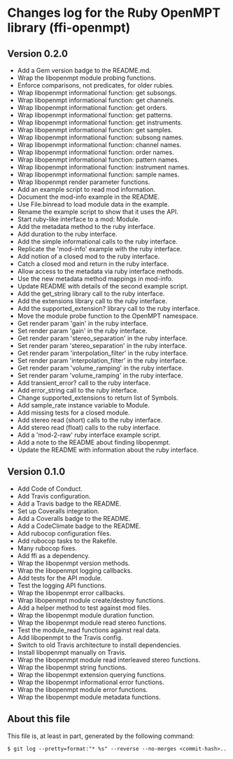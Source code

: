 # Changes log for the Ruby OpenMPT library (ffi-openmpt)

## Version 0.2.0

* Add a Gem version badge to the README.md.
* Wrap the libopenmpt module probing functions.
* Enforce comparisons, not predicates, for older rubies.
* Wrap libopenmpt informational function: get subsongs.
* Wrap libopenmpt informational function: get channels.
* Wrap libopenmpt informational function: get orders.
* Wrap libopenmpt informational function: get patterns.
* Wrap libopenmpt informational function: get instruments.
* Wrap libopenmpt informational function: get samples.
* Wrap libopenmpt informational function: subsong names.
* Wrap libopenmpt informational function: channel names.
* Wrap libopenmpt informational function: order names.
* Wrap libopenmpt informational function: pattern names.
* Wrap libopenmpt informational function: instrument names.
* Wrap libopenmpt informational function: sample names.
* Wrap libopenmpt render parameter functions.
* Add an example script to read mod information.
* Document the mod-info example in the README.
* Use File.binread to load module data in the example.
* Rename the example script to show that it uses the API.
* Start ruby-like interface to a mod: Module.
* Add the metadata method to the ruby interface.
* Add duration to the ruby interface.
* Add the simple informational calls to the ruby interface.
* Replicate the 'mod-info' example with the ruby interface.
* Add notion of a closed mod to the ruby interface.
* Catch a closed mod and return in the ruby interface.
* Allow access to the metadata via ruby interface methods.
* Use the new metadata method mappings in mod-info.
* Update README with details of the second example script.
* Add the get_string library call to the ruby interface.
* Add the extensions library call to the ruby interface.
* Add the supported_extension? library call to the ruby interface.
* Move the module probe function to the OpenMPT namespace.
* Get render param 'gain' in the ruby interface.
* Set render param 'gain' in the ruby interface.
* Get render param 'stereo_separation' in the ruby interface.
* Set render param 'stereo_separation' in the ruby interface.
* Get render param 'interpolation_filter' in the ruby interface.
* Set render param 'interpolation_filter' in the ruby interface.
* Get render param 'volume_ramping' in the ruby interface.
* Set render param 'volume_ramping' in the ruby interface.
* Add transient_error? call to the ruby interface.
* Add error_string call to the ruby interface.
* Change supported_extensions to return list of Symbols.
* Add sample_rate instance variable to Module.
* Add missing tests for a closed module.
* Add stereo read (short) calls to the ruby interface.
* Add stereo read (float) calls to the ruby interface.
* Add a 'mod-2-raw' ruby interface example script.
* Add a note to the README about finding libopenmpt.
* Update the README with information about the ruby interface.

## Version 0.1.0

* Add Code of Conduct.
* Add Travis configuration.
* Add a Travis badge to the README.
* Set up Coveralls integration.
* Add a Coveralls badge to the README.
* Add a CodeClimate badge to the README.
* Add rubocop configuration files.
* Add rubocop tasks to the Rakefile.
* Many rubocop fixes.
* Add ffi as a dependency.
* Wrap the libopenmpt version methods.
* Wrap the libopenmpt logging callbacks.
* Add tests for the API module.
* Test the logging API functions.
* Wrap the libopenmpt error callbacks.
* Wrap libopenmpt module create/destroy functions.
* Add a helper method to test against mod files.
* Wrap the libopenmpt module duration function.
* Wrap the libopenmpt module read stereo functions.
* Test the module_read functions against real data.
* Add libopenmpt to the Travis config.
* Switch to old Travis architecture to install dependencies.
* Install libopenmpt manually on Travis.
* Wrap the libopenmpt module read interleaved stereo functions.
* Wrap the libopenmpt string functions.
* Wrap the libopenmpt extension querying functions.
* Wrap the libopenmpt informational error functions.
* Wrap the libopenmpt module error functions.
* Wrap the libopenmpt module metadata functions.

## About this file

This file is, at least in part, generated by the following command:

```shell
$ git log --pretty=format:"* %s" --reverse --no-merges <commit-hash>..
```
